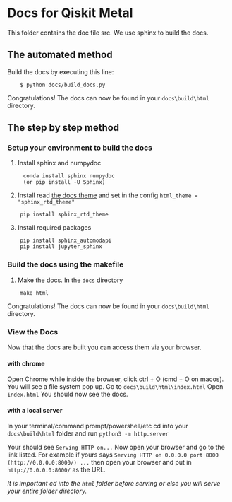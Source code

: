 ﻿# Docs for Qiskit Metal

This folder contains the doc file src. We use sphinx to build the docs.

## The automated method

Build the docs by executing this line:
```
    $ python docs/build_docs.py
```
Congratulations!  The docs can now be found in your `docs\build\html` directory.

## The step by step method

### Setup your environment to build the docs

1. Install sphinx and numpydoc
```
	 conda install sphinx numpydoc
	 (or pip install -U Sphinx)
```

2. Install read [the docs theme](https://github.com/rtfd/sphinx_rtd_theme) and set in the config `html_theme = "sphinx_rtd_theme"`
```
	pip install sphinx_rtd_theme
```

3. Install required packages
```
	pip install sphinx_automodapi
	pip install jupyter_sphinx
```

### Build the docs using the makefile

1. Make the docs.  In the `docs` directory
```
	make html
```

Congratulations!  The docs can now be found in your `docs\build\html` directory.

### View the Docs
Now that the docs are built you can access them via your browser.

#### with chrome
Open Chrome while inside the browser, click ctrl + O (cmd + O on macos). You will see a file system pop up. Go to `docs\build\html\index.html`
Open `index.html` You should now see the docs.


#### with a local server
In your terminal/command prompt/powershell/etc cd into your `docs\build\html` folder and run
`python3 -m http.server`

Your should see `Serving HTTP on...`
Now open your browser and go to the link listed.
For example if yours says `Serving HTTP on 0.0.0.0 port 8000 (http://0.0.0.0:8000/) ...` then open your browser and put in `http://0.0.0.0:8000/` as the URL.

*It is important cd into the `html` folder before serving or else you will serve your entire folder directory.*
